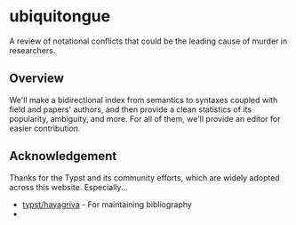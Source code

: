 # ubiquitongue

A review of notational conflicts that could be the leading cause of murder in researchers.

## Overview

We'll make a bidirectional index from semantics to syntaxes coupled with field and papers' authors, and then provide a clean statistics of its popularity, ambiguity, and more. For all of them, we'll provide an editor for easier contribution.

## Acknowledgement

Thanks for the Typst and its community efforts, which are widely adopted across this website. Especially...

- [typst/hayagriva](https://github.com/typst/hayagriva) - For maintaining bibliography
- 
